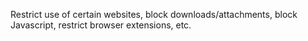 Restrict use of certain websites, block downloads/attachments, block Javascript, restrict browser extensions, etc.
